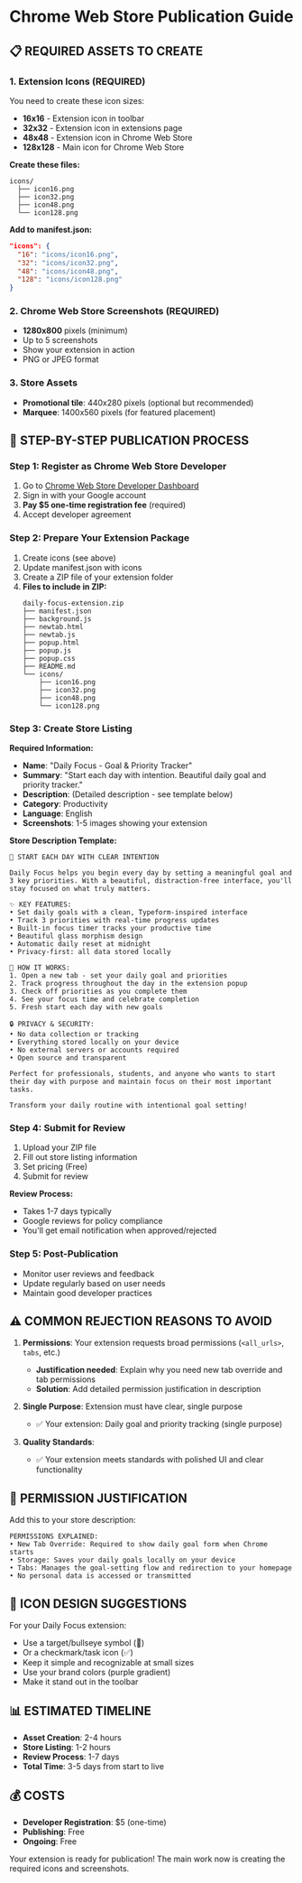 # Chrome Web Store Publication Guide

## 📋 **REQUIRED ASSETS TO CREATE**

### 1. Extension Icons (REQUIRED)
You need to create these icon sizes:
- **16x16** - Extension icon in toolbar
- **32x32** - Extension icon in extensions page
- **48x48** - Extension icon in Chrome Web Store
- **128x128** - Main icon for Chrome Web Store

**Create these files:**
```
icons/
  ├── icon16.png
  ├── icon32.png
  ├── icon48.png
  └── icon128.png
```

**Add to manifest.json:**
```json
"icons": {
  "16": "icons/icon16.png",
  "32": "icons/icon32.png",
  "48": "icons/icon48.png",
  "128": "icons/icon128.png"
}
```

### 2. Chrome Web Store Screenshots (REQUIRED)
- **1280x800** pixels (minimum)
- Up to 5 screenshots
- Show your extension in action
- PNG or JPEG format

### 3. Store Assets
- **Promotional tile**: 440x280 pixels (optional but recommended)
- **Marquee**: 1400x560 pixels (for featured placement)

## 🚀 **STEP-BY-STEP PUBLICATION PROCESS**

### Step 1: Register as Chrome Web Store Developer
1. Go to [Chrome Web Store Developer Dashboard](https://chrome.google.com/webstore/devconsole)
2. Sign in with your Google account
3. **Pay $5 one-time registration fee** (required)
4. Accept developer agreement

### Step 2: Prepare Your Extension Package
1. Create icons (see above)
2. Update manifest.json with icons
3. Create a ZIP file of your extension folder
4. **Files to include in ZIP:**
   ```
   daily-focus-extension.zip
   ├── manifest.json
   ├── background.js
   ├── newtab.html
   ├── newtab.js
   ├── popup.html
   ├── popup.js
   ├── popup.css
   ├── README.md
   └── icons/
       ├── icon16.png
       ├── icon32.png
       ├── icon48.png
       └── icon128.png
   ```

### Step 3: Create Store Listing
**Required Information:**
- **Name**: "Daily Focus - Goal & Priority Tracker"
- **Summary**: "Start each day with intention. Beautiful daily goal and priority tracker."
- **Description**: (Detailed description - see template below)
- **Category**: Productivity
- **Language**: English
- **Screenshots**: 1-5 images showing your extension

**Store Description Template:**
```
🎯 START EACH DAY WITH CLEAR INTENTION

Daily Focus helps you begin every day by setting a meaningful goal and 3 key priorities. With a beautiful, distraction-free interface, you'll stay focused on what truly matters.

✨ KEY FEATURES:
• Set daily goals with a clean, Typeform-inspired interface
• Track 3 priorities with real-time progress updates
• Built-in focus timer tracks your productive time
• Beautiful glass morphism design
• Automatic daily reset at midnight
• Privacy-first: all data stored locally

🚀 HOW IT WORKS:
1. Open a new tab - set your daily goal and priorities
2. Track progress throughout the day in the extension popup
3. Check off priorities as you complete them
4. See your focus time and celebrate completion
5. Fresh start each day with new goals

🔒 PRIVACY & SECURITY:
• No data collection or tracking
• Everything stored locally on your device
• No external servers or accounts required
• Open source and transparent

Perfect for professionals, students, and anyone who wants to start their day with purpose and maintain focus on their most important tasks.

Transform your daily routine with intentional goal setting!
```

### Step 4: Submit for Review
1. Upload your ZIP file
2. Fill out store listing information
3. Set pricing (Free)
4. Submit for review

**Review Process:**
- Takes 1-7 days typically
- Google reviews for policy compliance
- You'll get email notification when approved/rejected

### Step 5: Post-Publication
- Monitor user reviews and feedback
- Update regularly based on user needs
- Maintain good developer practices

## ⚠️ **COMMON REJECTION REASONS TO AVOID**

1. **Permissions**: Your extension requests broad permissions (`<all_urls>`, `tabs`, etc.)
   - **Justification needed**: Explain why you need new tab override and tab permissions
   - **Solution**: Add detailed permission justification in description

2. **Single Purpose**: Extension must have clear, single purpose
   - ✅ Your extension: Daily goal and priority tracking (single purpose)

3. **Quality Standards**: 
   - ✅ Your extension meets standards with polished UI and clear functionality

## 📝 **PERMISSION JUSTIFICATION**

Add this to your store description:
```
PERMISSIONS EXPLAINED:
• New Tab Override: Required to show daily goal form when Chrome starts
• Storage: Saves your daily goals locally on your device
• Tabs: Manages the goal-setting flow and redirection to your homepage
• No personal data is accessed or transmitted
```

## 🎨 **ICON DESIGN SUGGESTIONS**

For your Daily Focus extension:
- Use a target/bullseye symbol (🎯)
- Or a checkmark/task icon (✅)
- Keep it simple and recognizable at small sizes
- Use your brand colors (purple gradient)
- Make it stand out in the toolbar

## 📊 **ESTIMATED TIMELINE**

- **Asset Creation**: 2-4 hours
- **Store Listing**: 1-2 hours  
- **Review Process**: 1-7 days
- **Total Time**: 3-5 days from start to live

## 💰 **COSTS**

- **Developer Registration**: $5 (one-time)
- **Publishing**: Free
- **Ongoing**: Free

Your extension is ready for publication! The main work now is creating the required icons and screenshots.

